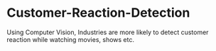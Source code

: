 # Customer-Reaction-Detection
Using Computer Vision, Industries are more likely to detect customer reaction while watching movies, shows etc.
